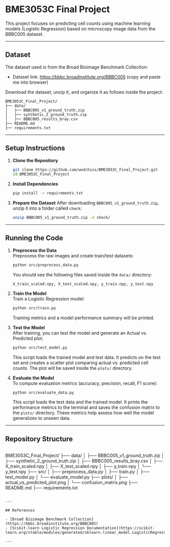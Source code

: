 # BME3053C Final Project

This project focuses on predicting cell counts using machine learning models (Logistic Regression) based on microscopy image data from the BBBC005 dataset.

---

## Dataset

The dataset used is from the Broad Bioimage Benchmark Collection:

- Dataset link: https://bbbc.broadinstitute.org/BBBC005 (copy and paste me into browser)

Download the dataset, unzip it, and organize it as follows inside the project:

```
BME3053C_Final_Project/
├── data/
│   ├── BBBC005_v1_ground_truth.zip
│   ├── synthetic_2_ground_truth.zip
│   ├── BBBC005_results_bray.csv
├── README.md
├── requirements.txt
```

---

## Setup Instructions

1. **Clone the Repository**
   ```bash
   git clone https://github.com/wodchiss/BME3053C_Final_Project.git
   cd BME3053C_Final_Project
   ```

2. **Install Dependencies**
   ```bash
   pip install -r requirements.txt
   ```

3. **Prepare the Dataset**
   After downloading `BBBC005_v1_ground_truth.zip`, unzip it into a folder called `check`:
   ```bash
   unzip BBBC005_v1_ground_truth.zip -d check/
   ```

---

## Running the Code

1. **Preprocess the Data**  
   Preprocess the raw images and create train/test datasets:
   ```bash
   python src/preprocess_data.py
   ```
   You should see the following files saved inside the `data/` directory:
   ```
   X_train_scaled.npy, X_test_scaled.npy, y_train.npy, y_test.npy
   ```

2. **Train the Model**  
   Train a Logistic Regression model:
   ```bash
   python src/train.py
   ```
   Training metrics and a model performance summary will be printed.

3. **Test the Model**  
   After training, you can test the model and generate an Actual vs. Predicted plot:
   ```bash
   python src/test_model.py
   ```
   This script loads the trained model and test data. It predicts on the test set and creates a scatter plot comparing actual vs. predicted cell counts. The plot will be saved inside the `plots/` directory.

4. **Evaluate the Model**  
   To compute evaluation metrics (accuracy, precision, recall, F1 score):
   ```bash
   python src/evaluate_data.py
   ```
   This script loads the test data and the trained model. It prints the performance metrics to the terminal and saves the confusion matrix to the `plots/` directory. These metrics help assess how well the model generalizes to unseen data.

---

## Repository Structure

```
```
BME3053C_Final_Project/
├── data/
│   ├── BBBC005_v1_ground_truth.zip
│   ├── synthetic_2_ground_truth.zip
│   ├── BBBC005_results_bray.csv
│   ├── X_train_scaled.npy
│   ├── X_test_scaled.npy
│   ├── y_train.npy
│   └── y_test.npy
├── src/
│   ├── preprocess_data.py
│   ├── train.py
│   ├── test_model.py
│   └── evaluate_model.py
├── plots/
│   ├── actual_vs_predicted_plot.png
│   └── confusion_matrix.png
├── README.md
├── requirements.txt
```

---

## References

- [Broad Bioimage Benchmark Collection](https://bbbc.broadinstitute.org/BBBC005)
- [Scikit-learn Logistic Regression Documentation](https://scikit-learn.org/stable/modules/generated/sklearn.linear_model.LogisticRegression.html)

---
